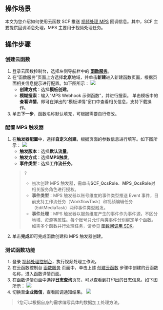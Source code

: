 ## 操作场景

本文为您介绍如何使用云函数 SCF 推送 [视频处理 MPS](https://cloud.tencent.com/document/product/862) 回调信息。其中，SCF 主要提供回调消息处理，MPS 主要用于视频处理任务。

## 操作步骤



### 创建云函数[](id:step01)

1. 登录云函数控制台，选择左侧导航栏中的 **[函数服务](https://console.cloud.tencent.com/scf/list)**。
2. 在“函数服务”页面上方选择**北京**地域，并单击**新建**进入新建函数页面，根据页面相关信息提示进行配置。如下图所示：
	![](https://main.qcloudimg.com/raw/40312e66136f6cdc87ecaa21d29aa869.jpg)
	- **创建方式**：选择**模板创建**。
	- **模糊搜索**：输入“MPS Webhook 示例函数”，并进行搜索。
  单击模板中的**查看详情**，即可在弹出的“模板详情”窗口中查看相关信息，支持下载操作。
3. 单击**下一步**，函数名称默认填充，可根据需要自行修改。



### 配置 MPS 触发器[](id:step02)

1. 在**触发器配置**中，选择**自定义创建**，根据页面的参数信息进行填写。如下图所示：
	 ![](https://main.qcloudimg.com/raw/c886bbc2a597e5b0028eefe7637a33e5.jpg)
   - **触发版本**：选择**默认流量**。
   - **触发方式**：选择**MPS触发**。
   - **事件类型**：选择**工作流任务**。
   > ?
   > - 初次创建 MPS 触发器，需单击**SCF_QcsRole**、**MPS_QcsRole**对相关服务角色进行授权。
   > - **事件类型**：MPS 触发器以账号维度的事件类型推送 Event 事件，目前支持工作流任务（WorkflowTask）和视频编辑任务（EditMediaTask）两种事件类型触发。
   > - **事件处理**：MPS 触发器以服务维度产生的事件作为事件源，不区分地域、资源等属性。每个账号只允许两类事件分别绑定单个函数。如需多个函数并行处理任务，请参见 [函数间调用 SDK](https://cloud.tencent.com/document/product/583/37316)。
2. 单击**完成**即可完成函数创建和 MPS 触发器创建。


### 测试函数功能[](id:step05)

1. 登录 [视频处理控制台](https://console.cloud.tencent.com/mps)，执行视频处理工作流。
2. 在云函数控制台 [函数服务](https://console.cloud.tencent.com/scf/list) 页面中，单击上述 [创建云函数](#step01) 步骤中创建的云函数名称，进入函数详情页面。
3. 在函数详情页面中选择**日志查询**页签，可以查看到打印出的日志信息。如下图所示：
   ![](https://main.qcloudimg.com/raw/b4d8dd0a4a236ab4cb35f2e7d3160649.png)
4. 切换至**企业微信**，查看回调通知结果。
   ![](https://main.qcloudimg.com/raw/3d52ba53e03e0d8f91acf5ced0a62293.png)
> ?您可以根据自身的需求编写具体的数据加工处理方法。

